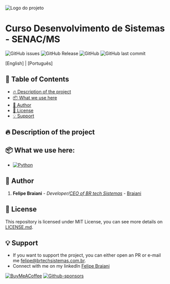 
![Logo do projeto](https://i.imgur.com/vkDTe33.png)

# Curso Desenvolvimento de Sistemas - SENAC/MS

![GitHub issues](https://badgen.net/github/issues/Braiani/curso_desenvolvimento_senac)
![GitHub Release](https://badgen.net/github/release/Braiani/curso_desenvolvimento_senac)
![GitHub](https://badgen.net/github/license/Braiani/curso_desenvolvimento_senac)
![GitHub last commit](https://badgen.net/github/last-commit/Braiani/curso_desenvolvimento_senac)

[English] | [Português]



## 📝 Table of Contents

- [🔥 Description of the project](#-description-of-the-project)
- [📦 What we use here](#-what-we-use-here)
- [👷 Author](#-author)
- [📄 License](#-license)
- [💡 Support](#-support)


## 🔥 Description of the project



## 📦 What we use here:

* [![Python](https://img.shields.io/badge/python-3670A0?style=for-the-badge&logo=python&logoColor=ffdd54)](https://python.org/)

## 👷 Author

1. **Felipe Braiani** - *Developer/[CEO of BR tech Sistemas](https://brtechsistemas.com.br/)* - [Braiani](https://github.com/Braiani)


## 📄 License

This repository is licensed under MIT License, you can see more details on [LICENSE.md](https://github.com/link_da_licenca).


## 💡 Support

* If you want to support the project, you can either open an PR or e-mail me [felipe@brtechsistemas.com.br](mailto:felipe@brtechsistemas.com.br).
* Connect with me on my linkedIn [Felipe Braiani](https://www.linkedin.com/in/felipe-gustavo-braiani-santos/)

[![BuyMeACoffee](https://img.shields.io/badge/Buy%20Me%20a%20Coffee-ffdd00?style=for-the-badge&logo=buy-me-a-coffee&logoColor=black)](https://www.buymeacoffee.com/felipebraiani)
[![Github-sponsors](https://img.shields.io/badge/sponsor-30363D?style=for-the-badge&logo=GitHub-Sponsors&logoColor=#EA4AAA)](https://github.com/sponsors/Braiani)